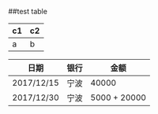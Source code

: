 ##test table

c1 | c2
-|-
a  | b

日期 | 银行 | 金额
-|-|-
2017/12/15 | 宁波 | 40000
2017/12/30 | 宁波 | 5000 + 20000



